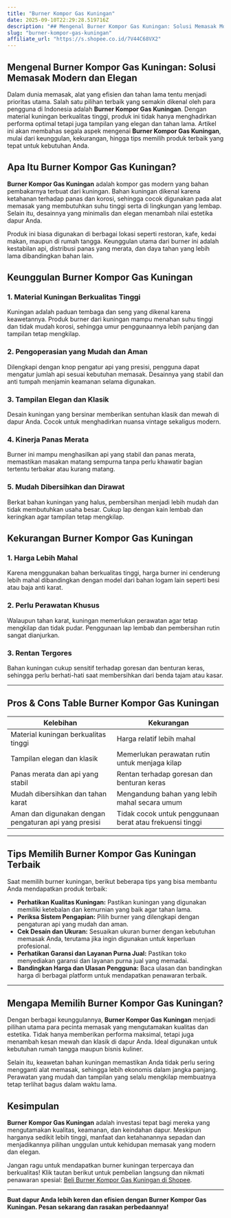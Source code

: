 ```yaml
---
title: "Burner Kompor Gas Kuningan"
date: 2025-09-10T22:29:28.519716Z
description: "## Mengenal Burner Kompor Gas Kuningan: Solusi Memasak Modern dan Elegan..."
slug: "burner-kompor-gas-kuningan"
affiliate_url: "https://s.shopee.co.id/7V44C68VX2"
---
```

## Mengenal Burner Kompor Gas Kuningan: Solusi Memasak Modern dan Elegan

Dalam dunia memasak, alat yang efisien dan tahan lama tentu menjadi prioritas utama. Salah satu pilihan terbaik yang semakin dikenal oleh para pengguna di Indonesia adalah **Burner Kompor Gas Kuningan**. Dengan material kuningan berkualitas tinggi, produk ini tidak hanya menghadirkan performa optimal tetapi juga tampilan yang elegan dan tahan lama. Artikel ini akan membahas segala aspek mengenai **Burner Kompor Gas Kuningan**, mulai dari keunggulan, kekurangan, hingga tips memilih produk terbaik yang tepat untuk kebutuhan Anda.

## Apa Itu Burner Kompor Gas Kuningan?

**Burner Kompor Gas Kuningan** adalah kompor gas modern yang bahan pembakarnya terbuat dari kuningan. Bahan kuningan dikenal karena ketahanan terhadap panas dan korosi, sehingga cocok digunakan pada alat memasak yang membutuhkan suhu tinggi serta di lingkungan yang lembap. Selain itu, desainnya yang minimalis dan elegan menambah nilai estetika dapur Anda.

Produk ini biasa digunakan di berbagai lokasi seperti restoran, kafe, kedai makan, maupun di rumah tangga. Keunggulan utama dari burner ini adalah kestabilan api, distribusi panas yang merata, dan daya tahan yang lebih lama dibandingkan bahan lain.

## Keunggulan Burner Kompor Gas Kuningan

### 1. Material Kuningan Berkualitas Tinggi

Kuningan adalah paduan tembaga dan seng yang dikenal karena keawetannya. Produk burner dari kuningan mampu menahan suhu tinggi dan tidak mudah korosi, sehingga umur penggunaannya lebih panjang dan tampilan tetap mengkilap.

### 2. Pengoperasian yang Mudah dan Aman

Dilengkapi dengan knop pengatur api yang presisi, pengguna dapat mengatur jumlah api sesuai kebutuhan memasak. Desainnya yang stabil dan anti tumpah menjamin keamanan selama digunakan.

### 3. Tampilan Elegan dan Klasik

Desain kuningan yang bersinar memberikan sentuhan klasik dan mewah di dapur Anda. Cocok untuk menghadirkan nuansa vintage sekaligus modern.

### 4. Kinerja Panas Merata

Burner ini mampu menghasilkan api yang stabil dan panas merata, memastikan masakan matang sempurna tanpa perlu khawatir bagian tertentu terbakar atau kurang matang.

### 5. Mudah Dibersihkan dan Dirawat

Berkat bahan kuningan yang halus, pembersihan menjadi lebih mudah dan tidak membutuhkan usaha besar. Cukup lap dengan kain lembab dan keringkan agar tampilan tetap mengkilap.

## Kekurangan Burner Kompor Gas Kuningan

### 1. Harga Lebih Mahal

Karena menggunakan bahan berkualitas tinggi, harga burner ini cenderung lebih mahal dibandingkan dengan model dari bahan logam lain seperti besi atau baja anti karat.

### 2. Perlu Perawatan Khusus

Walaupun tahan karat, kuningan memerlukan perawatan agar tetap mengkilap dan tidak pudar. Penggunaan lap lembab dan pembersihan rutin sangat dianjurkan.

### 3. Rentan Tergores

Bahan kuningan cukup sensitif terhadap goresan dan benturan keras, sehingga perlu berhati-hati saat membersihkan dari benda tajam atau kasar.

---

## Pros & Cons Table Burner Kompor Gas Kuningan

| Kelebihan                                          | Kekurangan                                             |
|-----------------------------------------------------|--------------------------------------------------------|
| Material kuningan berkualitas tinggi               | Harga relatif lebih mahal                            |
| Tampilan elegan dan klasik                         | Memerlukan perawatan rutin untuk menjaga kilap    |
| Panas merata dan api yang stabil                    | Rentan terhadap goresan dan benturan keras        |
| Mudah dibersihkan dan tahan karat                   | Mengandung bahan yang lebih mahal secara umum     |
| Aman dan digunakan dengan pengaturan api yang presisi | Tidak cocok untuk penggunaan berat atau frekuensi tinggi |

---

## Tips Memilih Burner Kompor Gas Kuningan Terbaik

Saat memilih burner kuningan, berikut beberapa tips yang bisa membantu Anda mendapatkan produk terbaik:

- **Perhatikan Kualitas Kuningan:** Pastikan kuningan yang digunakan memiliki ketebalan dan kemurnian yang baik agar tahan lama.
- **Periksa Sistem Pengapian:** Pilih burner yang dilengkapi dengan pengaturan api yang mudah dan aman.
- **Cek Desain dan Ukuran:** Sesuaikan ukuran burner dengan kebutuhan memasak Anda, terutama jika ingin digunakan untuk keperluan profesional.
- **Perhatikan Garansi dan Layanan Purna Jual:** Pastikan toko menyediakan garansi dan layanan purna jual yang memadai.
- **Bandingkan Harga dan Ulasan Pengguna:** Baca ulasan dan bandingkan harga di berbagai platform untuk mendapatkan penawaran terbaik.

---

## Mengapa Memilih Burner Kompor Gas Kuningan?

Dengan berbagai keunggulannya, **Burner Kompor Gas Kuningan** menjadi pilihan utama para pecinta memasak yang mengutamakan kualitas dan estetika. Tidak hanya memberikan performa maksimal, tetapi juga menambah kesan mewah dan klasik di dapur Anda. Ideal digunakan untuk kebutuhan rumah tangga maupun bisnis kuliner.

Selain itu, keawetan bahan kuningan memastikan Anda tidak perlu sering mengganti alat memasak, sehingga lebih ekonomis dalam jangka panjang. Perawatan yang mudah dan tampilan yang selalu mengkilap membuatnya tetap terlihat bagus dalam waktu lama.

## Kesimpulan

**Burner Kompor Gas Kuningan** adalah investasi tepat bagi mereka yang mengutamakan kualitas, keamanan, dan keindahan dapur. Meskipun harganya sedikit lebih tinggi, manfaat dan ketahanannya sepadan dan menjadikannya pilihan unggulan untuk kehidupan memasak yang modern dan elegan.

Jangan ragu untuk mendapatkan burner kuningan terpercaya dan berkualitas! Klik tautan berikut untuk pembelian langsung dan nikmati penawaran spesial: [Beli Burner Kompor Gas Kuningan di Shopee](https://s.shopee.co.id/7V44C68VX2).

---

**Buat dapur Anda lebih keren dan efisien dengan Burner Kompor Gas Kuningan. Pesan sekarang dan rasakan perbedaannya!**